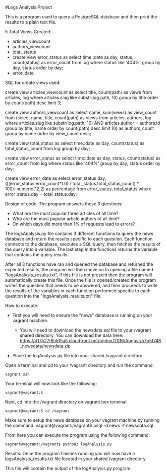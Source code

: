 #Logs Analysis Project

This is a program used to query a PostgreSQL database and then print the results to a plain text file.


5 Total Views Created:
   - articles_viewcount
   - authors_viewcount
   - total_status
   - create view error_status as select time::date as day, status, count(status) as error_count from log where status like '404%' group by day, status order by day;
   - error_date
 
SQL for create views used:
 
 create view articles_viewcount as select title, count(path) as views from articles, log where articles.slug like substr(log.path, 10) group by title order by count(path) desc limit 3;

 create view authors_viewcount as select name, sum(views) as view_count from (select name, title, count(path) as views from articles, authors, log where articles.slug like substr(log.path, 10) AND articles.author = authors.id group by title, name order by count(path) desc limit 10) as authors_count group by name order by view_count desc;

 create view total_status as select time::date as day, count(status) as total_status_count from log group by day;
 
 create view error_status as select time::date as day, status, count(status) as error_count from log where status like '404%' group by day, status order by day;
 
 create view error_date as select error_status.day, (((error_status.error_count*1.0) / total_status.total_status_count) * 100)::numeric(12,2) as percentage from error_status, total_status where error_status.day = total_status.day;

Design of code:
The program answers these 3 questions:
- What are the most popular three articles of all time?
- Who are the most popular article authors of all time?
- On which days did more than 1% of requests lead to errors?

The logsAnalysis.py file contains 3 different functions to query the news database and return the results specific to each question. Each function connects to the database, executes a SQL query, then fetches the results of the query into a variable. The last step in the functions returns the variable that contains the query results.

After all 3 functions have ran and queried the database and returned the expected results, the program will then move on to opening a file named "logsAnalysis_results.txt", if this file is not present then the program will automatically create this file. Once the file is opened/created the program writes the question that needs to be answered, and then proceeds to write the results of the variables in each function performed specific to each question into the "logsAnalysis_results.txt" file.


How to execute:
   * First you will need to ensure the "news" database is running on your vagrant machine.
      - You will need to download the newsdata.sql file to your /vagrant shared directory. You can download the data here: https://d17h27t6h515a5.cloudfront.net/topher/2016/August/57b5f748_newsdata/newsdata.zip

   * Place the logAnalysis.py file into your shared /vagrant directory
   
   Open a terminal and cd to your /vagrant directory and run the command:

    vagrant ssh
    
   Your terminal will now look like the following:

    vagrant@vagrant:$
   
   Next, cd into the /vagrant directory on vagrant box terminal.
   
    vagrant@vagrant:$ cd /vagrant

   Make sure to setup the news database on your vagrant machine by running the command:
    vagrant@vagrant:/vagrant$ psql -d news -f newsdata.sql
       
   From here you can execute the program using the following command:
   
    vagrant@vagrant:/vagrant$ python3 logAnalysis.py
    
Results:
   Once the program finishes running you will now have a logsAnalysis_results.txt file located in your shared /vagrant directory.
   
   This file will contain the output of the logAnalysis.py program.
